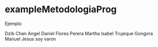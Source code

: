 # exampleMetodologiaProg
Ejemplo

Dzib Chan Angel Daniel
Flores Perera Martha Isabel
Trujeque Gongora Manuel Jesus
 soy varon